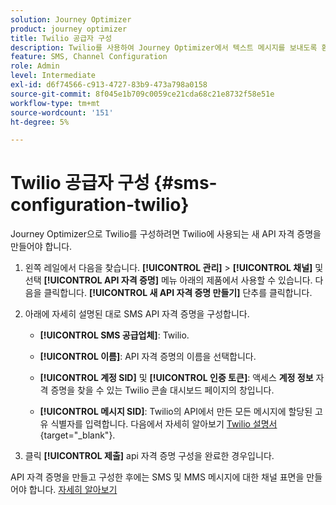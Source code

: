 ```yaml
---
solution: Journey Optimizer
product: journey optimizer
title: Twilio 공급자 구성
description: Twilio를 사용하여 Journey Optimizer에서 텍스트 메시지를 보내도록 환경을 구성하는 방법에 대해 알아봅니다
feature: SMS, Channel Configuration
role: Admin
level: Intermediate
exl-id: d6f74566-c913-4727-83b9-473a798a0158
source-git-commit: 8f045e1b709c0059ce21cda68c21e8732f58e51e
workflow-type: tm+mt
source-wordcount: '151'
ht-degree: 5%

---
```


# Twilio 공급자 구성 {#sms-configuration-twilio}

Journey Optimizer으로 Twilio를 구성하려면 Twilio에 사용되는 새 API 자격 증명을 만들어야 합니다.

1. 왼쪽 레일에서 다음을 찾습니다. **[!UICONTROL 관리]** > **[!UICONTROL 채널]** 및 선택 **[!UICONTROL API 자격 증명]** 메뉴 아래의 제품에서 사용할 수 있습니다. 다음을 클릭합니다. **[!UICONTROL 새 API 자격 증명 만들기]** 단추를 클릭합니다.

1. 아래에 자세히 설명된 대로 SMS API 자격 증명을 구성합니다.

   * **[!UICONTROL SMS 공급업체]**: Twilio.

   * **[!UICONTROL 이름]**: API 자격 증명의 이름을 선택합니다.

   * **[!UICONTROL 계정 SID]** 및 **[!UICONTROL 인증 토큰]**: 액세스 **계정 정보** 자격 증명을 찾을 수 있는 Twilio 콘솔 대시보드 페이지의 창입니다.

   * **[!UICONTROL 메시지 SID]**: Twilio의 API에서 만든 모든 메시지에 할당된 고유 식별자를 입력합니다. 다음에서 자세히 알아보기 [Twilio 설명서](https://support.twilio.com/hc/en-us/articles/223134387-What-is-a-Message-SID-){target="_blank"}.

1. 클릭 **[!UICONTROL 제출]** api 자격 증명 구성을 완료한 경우입니다.

API 자격 증명을 만들고 구성한 후에는 SMS 및 MMS 메시지에 대한 채널 표면을 만들어야 합니다. [자세히 알아보기](sms-configuration-surface.md)
